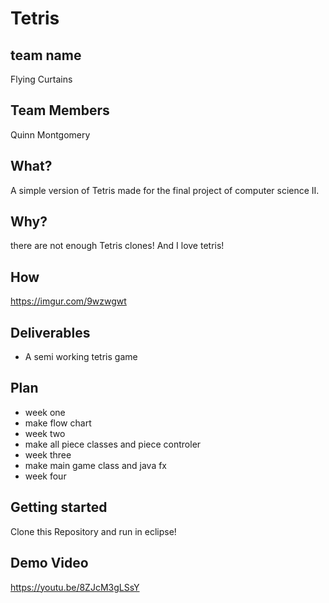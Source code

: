 # Tetris

## team name
Flying Curtains

## Team Members
Quinn Montgomery

## What?
A simple version of Tetris made for the final project of computer science II.  

## Why?
there are not enough Tetris clones! And I love tetris! 

## How
https://imgur.com/9wzwgwt

## Deliverables
* A semi working tetris game

## Plan
* week one
* make flow chart
* week two
* make all piece classes and piece controler
* week three
* make main game class and java fx
* week four
## Getting started
Clone this Repository and run in eclipse!

## Demo Video
https://youtu.be/8ZJcM3gLSsY
